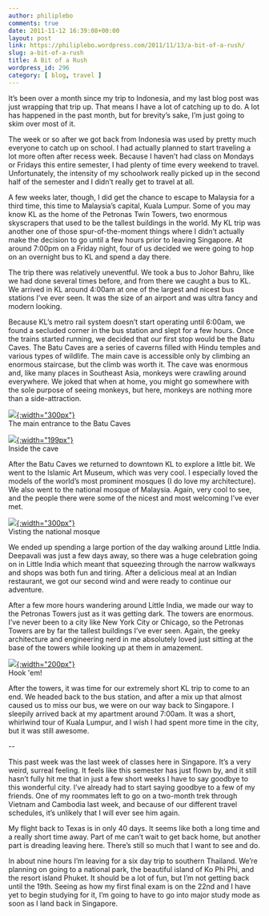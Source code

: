```yaml
---
author: philiplebo
comments: true
date: 2011-11-12 16:39:08+00:00
layout: post
link: https://philiplebo.wordpress.com/2011/11/13/a-bit-of-a-rush/
slug: a-bit-of-a-rush
title: A Bit of a Rush
wordpress_id: 296
category: [ blog, travel ]
---
```


It’s been over a month since my trip to Indonesia, and my last blog post was just wrapping that trip up. That means I have a lot of catching up to do. A lot has happened in the past month, but for brevity’s sake, I’m just going to skim over most of it.

The week or so after we got back from Indonesia was used by pretty much everyone to catch up on school. I had actually planned to start traveling a lot more often after recess week. Because I haven’t had class on Mondays or Fridays this entire semester, I had plenty of time every weekend to travel. Unfortunately, the intensity of my schoolwork really picked up in the second half of the semester and I didn’t really get to travel at all.

A few weeks later, though, I did get the chance to escape to Malaysia for a third time, this time to Malaysia’s capital, Kuala Lumpur. Some of you may know KL as the home of the Petronas Twin Towers, two enormous skyscrapers that used to be the tallest buildings in the world. My KL trip was another one of those spur-of-the-moment things where I didn’t actually make the decision to go until a few hours prior to leaving Singapore. At around 7:00pm on a Friday night, four of us decided we were going to hop on an overnight bus to KL and spend a day there.

The trip there was relatively uneventful. We took a bus to Johor Bahru, like we had done several times before, and from there we caught a bus to KL. We arrived in KL around 4:00am at one of the largest and nicest bus stations I’ve ever seen. It was the size of an airport and was ultra fancy and modern looking.

Because KL’s metro rail system doesn’t start operating until 6:00am, we found a secluded corner in the bus station and slept for a few hours. Once the trains started running, we decided that our first stop would be the Batu Caves. The Batu Caves are a series of caverns filled with Hindu temples and various types of wildlife. The main cave is accessible only by climbing an enormous staircase, but the climb was worth it. The cave was enormous and, like many places in Southeast Asia, monkeys were crawling around everywhere. We joked that when at home, you might go somewhere with the sole purpose of seeing monkeys, but here, monkeys are nothing more than a side-attraction.

[![](http://philiplebo.files.wordpress.com/2011/11/img_1844.jpg){:width="300px"}](http://philiplebo.files.wordpress.com/2011/11/img_1844.jpg)  
The main entrance to the Batu Caves

[![](http://philiplebo.files.wordpress.com/2011/11/img_1694-e1321115233740.jpg){:width="199px"}](http://philiplebo.files.wordpress.com/2011/11/img_1694-e1321115233740.jpg)  
Inside the cave

After the Batu Caves we returned to downtown KL to explore a little bit. We went to the Islamic Art Museum, which was very cool. I especially loved the models of the world’s most prominent mosques (I do love my architecture). We also went to the national mosque of Malaysia. Again, very cool to see, and the people there were some of the nicest and most welcoming I’ve ever met.

[![](http://philiplebo.files.wordpress.com/2011/11/img_1937.jpg){:width="300px"}](http://philiplebo.files.wordpress.com/2011/11/img_1937.jpg)  
Visting the national mosque

We ended up spending a large portion of the day walking around Little India. Deepavali was just a few days away, so there was a huge celebration going on in Little India which meant that squeezing through the narrow walkways and shops was both fun and tiring. After a delicious meal at an Indian restaurant, we got our second wind and were ready to continue our adventure.

After a few more hours wandering around Little India, we made our way to the Petronas Towers just as it was getting dark. The towers are enormous. I’ve never been to a city like New York City or Chicago, so the Petronas Towers are by far the tallest buildings I’ve ever seen. Again, the geeky architecture and engineering nerd in me absolutely loved just sitting at the base of the towers while looking up at them in amazement.

[![](http://philiplebo.files.wordpress.com/2011/11/img_2168-e1321115893313.jpg){:width="200px"}](http://philiplebo.files.wordpress.com/2011/11/img_2168.jpg)  
Hook 'em!

After the towers, it was time for our extremely short KL trip to come to an end. We headed back to the bus station, and after a mix up that almost caused us to miss our bus, we were on our way back to Singapore. I sleepily arrived back at my apartment around 7:00am. It was a short, whirlwind tour of Kuala Lumpur, and I wish I had spent more time in the city, but it was still awesome.

--

This past week was the last week of classes here in Singapore. It’s a very weird, surreal feeling. It feels like this semester has just flown by, and it still hasn’t fully hit me that in just a few short weeks I have to say goodbye to this wonderful city. I’ve already had to start saying goodbye to a few of my friends. One of my roommates left to go on a two-month trek through Vietnam and Cambodia last week, and because of our different travel schedules, it’s unlikely that I will ever see him again.

My flight back to Texas is in only 40 days. It seems like both a long time and a really short time away. Part of me can’t wait to get back home, but another part is dreading leaving here. There’s still so much that I want to see and do.

In about nine hours I’m leaving for a six day trip to southern Thailand. We’re planning on going to a national park, the beautiful island of Ko Phi Phi, and the resort island Phuket. It should be a lot of fun, but I’m not getting back until the 19th. Seeing as how my first final exam is on the 22nd and I have yet to begin studying for it, I’m going to have to go into major study mode as soon as I land back in Singapore.
